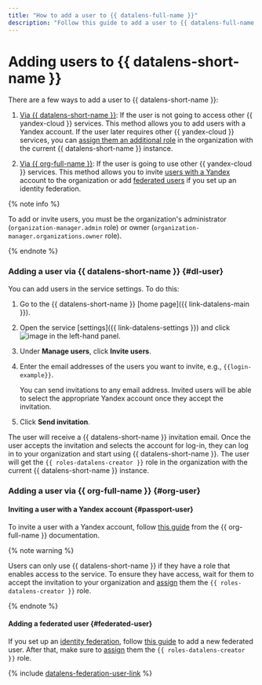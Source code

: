 ```yaml
---
title: "How to add a user to {{ datalens-full-name }}"
description: "Follow this guide to add a user to {{ datalens-full-name }}."
---
```


# Adding users to {{ datalens-short-name }}

There are a few ways to add a user to {{ datalens-short-name }}:

1. [Via {{ datalens-short-name }}](#dl-user): If the user is not going to access other {{ yandex-cloud }} services. This method allows you to add users with a Yandex account. If the user later requires other {{ yandex-cloud }} services, you can [assign them an additional role](../../organization/security/index.md#add-role) in the organization with the current {{ datalens-short-name }} instance.

1. [Via {{ org-full-name }}](#org-user): If the user is going to use other {{ yandex-cloud }} services. This method allows you to invite [users with a Yandex](#passport-user) account to the organization or add [federated users](#federated-user) if you set up an identity federation.

{% note info %}

To add or invite users, you must be the organization's administrator (`organization-manager.admin` role) or owner (`organization-manager.organizations.owner` role).

{% endnote %}

### Adding a user via {{ datalens-short-name }} {#dl-user}

You can add users in the service settings. To do this:

1. Go to the {{ datalens-short-name }} [home page]({{ link-datalens-main }}).
1. Open the service [settings]({{ link-datalens-settings }}) and click ![image](../../_assets/console-icons/sliders.svg) in the left-hand panel.
1. Under **Manage users**, click **Invite users**.
1. Enter the email addresses of the users you want to invite, e.g., `{{login-example}}`.

   You can send invitations to any email address. Invited users will be able to select the appropriate Yandex account once they accept the invitation.

1. Click **Send invitation**.

The user will receive a {{ datalens-short-name }} invitation email. Once the user accepts the invitation and selects the account for log-in, they can log in to your organization and start using {{ datalens-short-name }}. The user will get the `{{ roles-datalens-creator }}` role in the organization with the current {{ datalens-short-name }} instance.

### Adding a user via {{ org-full-name }} {#org-user}

#### Inviting a user with a Yandex account {#passport-user}

To invite a user with a Yandex account, follow [this guide](../../organization/operations/add-account.md#useraccount) from the {{ org-full-name }} documentation.

{% note warning %}

Users can only use {{ datalens-short-name }} if they have a role that enables access to the service. To ensure they have access, wait for them to accept the invitation to your organization and [assign](../../organization/security/index.md#add-role) them the `{{ roles-datalens-creator }}` role.

{% endnote %}

#### Adding a federated user {#federated-user}

If you set up an [identity federation](../../organization/concepts/add-federation.md), follow [this guide](../../organization/operations/add-account.md#add-user-sso) to add a new federated user. After that, make sure to [assign](../../organization/security/index.md#add-role) them the `{{ roles-datalens-creator }}` role.

{% include [datalens-federation-user-link](../../_includes/datalens/datalens-federation-user-link.md) %}
